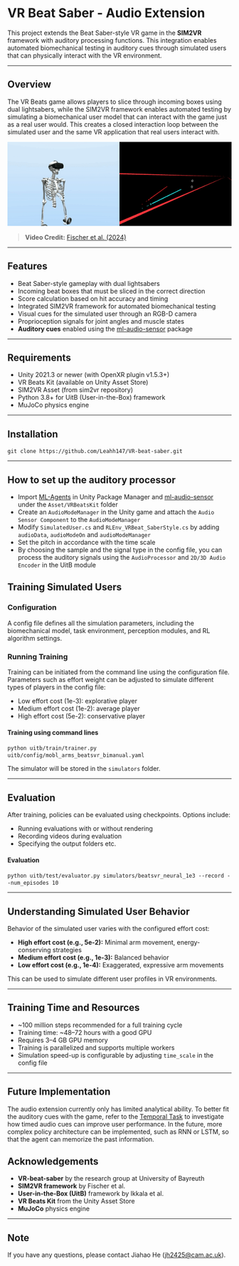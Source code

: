 # VR Beat Saber - Audio Extension

This project extends the Beat Saber-style VR game in the **SIM2VR** framework with auditory processing functions. This integration enables automated biomechanical testing in auditory cues through simulated users that can physically interact with the VR environment.

---

## Overview

The VR Beats game allows players to slice through incoming boxes using dual lightsabers, while the SIM2VR framework enables automated testing by simulating a biomechanical user model that can interact with the game just as a real user would. This creates a closed interaction loop between the simulated user and the same VR application that real users interact with.

![VR Beat Saber with medium effort cost](./beatsvr_neural_1e2.gif)
> **Video Credit:** [Fischer et al. (2024)](https://github.com/fl0fischer/sim2vr)

---

## Features

- Beat Saber-style gameplay with dual lightsabers  
- Incoming beat boxes that must be sliced in the correct direction  
- Score calculation based on hit accuracy and timing  
- Integrated SIM2VR framework for automated biomechanical testing  
- Visual cues for the simulated user through an RGB-D camera  
- Proprioception signals for joint angles and muscle states
- **Auditory cues** enabled using the [ml-audio-sensor](https://github.com/mbaske/ml-audio-sensor) package

---

## Requirements

- Unity 2021.3 or newer (with OpenXR plugin v1.5.3+)  
- VR Beats Kit (available on Unity Asset Store)  
- SIM2VR Asset (from sim2vr repository)  
- Python 3.8+ for UitB (User-in-the-Box) framework  
- MuJoCo physics engine  

---

## Installation
```
git clone https://github.com/Leahh147/VR-beat-saber.git
```

---

## How to set up the auditory processor
- Import [ML-Agents](https://docs.unity3d.com/Packages/com.unity.ml-agents@3.0/manual/) in Unity Package Manager and [ml-audio-sensor](https://github.com/mbaske/ml-audio-sensor) under the `Asset/VRBeatsKit` folder
- Create an `AudioModeManager` in the Unity game and attach the `Audio Sensor Component` to the `AudioModeManager`
- Modify `SimulatedUser.cs` and `RLEnv_VRBeat_SaberStyle.cs` by adding `audioData`, `audioModeOn` and `audioModeManager`
- Set the pitch in accordance with the time scale
- By choosing the sample and the signal type in the config file, you can process the auditory signals using the `AudioProcessor` and `2D/3D Audio Encoder` in the UitB module

## Training Simulated Users

### Configuration

A config file defines all the simulation parameters, including the biomechanical model, task environment, perception modules, and RL algorithm settings.

### Running Training

Training can be initiated from the command line using the configuration file. Parameters such as effort weight can be adjusted to simulate different types of players in the config file:

- Low effort cost (1e-3): explorative player  
- Medium effort cost (1e-2): average player  
- High effort cost (5e-2): conservative player

#### Training using command lines
```
python uitb/train/trainer.py uitb/config/mobl_arms_beatsvr_bimanual.yaml
```
The simulator will be stored in the `simulators` folder.

---

## Evaluation

After training, policies can be evaluated using checkpoints. Options include:

- Running evaluations with or without rendering  
- Recording videos during evaluation
- Specifying the output folders etc.

#### Evaluation
```
python uitb/test/evaluator.py simulators/beatsvr_neural_1e3 --record --num_episodes 10
```

---

## Understanding Simulated User Behavior

Behavior of the simulated user varies with the configured effort cost:

- **High effort cost (e.g., 5e-2):** Minimal arm movement, energy-conserving strategies  
- **Medium effort cost (e.g., 1e-3):** Balanced behavior  
- **Low effort cost (e.g., 1e-4):** Exaggerated, expressive arm movements  

This can be used to simulate different user profiles in VR environments.

---

## Training Time and Resources

- ~100 million steps recommended for a full training cycle  
- Training time: ~48–72 hours with a good GPU  
- Requires 3–4 GB GPU memory  
- Training is parallelized and supports multiple workers  
- Simulation speed-up is configurable by adjusting `time_scale` in the config file

---

## Future Implementation
The audio extension currently only has limited analytical ability. To better fit the auditory cues with the game, refer to the [Temporal Task](https://github.com/Leahh147/TemporalTask) to investigate how timed audio cues can improve user performance. In the future, more complex policy architecture can be implemented, such as RNN or LSTM, so that the agent can memorize the past information.

## Acknowledgements
- **VR-beat-saber** by the research group at University of Bayreuth
- **SIM2VR framework** by Fischer et al.  
- **User-in-the-Box (UitB)** framework by Ikkala et al.  
- **VR Beats Kit** from the Unity Asset Store  
- **MuJoCo** physics engine

---

## Note
If you have any questions, please contact Jiahao He (jh2425@cam.ac.uk).
